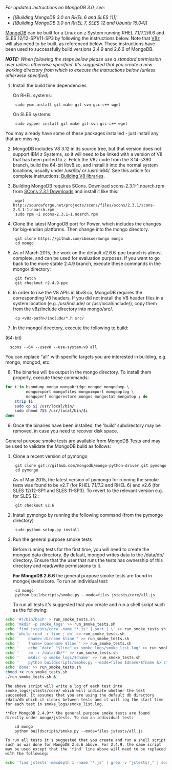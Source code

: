 _For updated instructions on MongoDB 3.0, see:_

- _[[Building MongoDB 3.0 on RHEL 6 and SLES 11]]_
- _[[Building MongoDB 3.0 on RHEL 7, SLES 12 and Ubuntu 16.04]]_

[MongoDB](http://mongodb.org/) can be built for a Linux on z System running RHEL 7.1/7.2/6.6 and SLES 12/12-SP1/11-SP3 by following the instructions below.
Note that [V8z](https://github.com/andrewlow/v8z/) will also need to be built, as referenced below.
These instructions have been used to successfully build versions 2.4.9 and 2.6.6 of MongoDB.

_**NOTE:** When following the steps below please use a standard permission user unless otherwise specified. It's suggested that you create a new working directory from which to execute the instructions below (unless otherwise specified)._


1. Install the build time dependencies

    On RHEL systems:

        sudo yum install git make git-svn gcc-c++ wget

    On SLES systems:

        sudo zypper install git make git-svn gcc-c++ wget

  You may already have some of these packages installed - just install any that are missing.
  
2. MongoDB includes V8 3.12 in its source tree, but that version does not support IBM z Systems, so it will need to be linked with a version of V8 that has been ported to z. Fetch the V8z code from the 3.14-s390 branch, build the 64-bit libv8.so, and install it into the normal system locations, usually under /usr/lib/ or /usr/lib64/. See this article for complete instructions: [Building V8 libraries](https://github.com/linux-on-ibm-z/docs/wiki/Building-V8-libraries).

3. Building MongoDB requires SCons. Download scons-2.3.1-1.noarch.rpm from [SCons 2.3.1 Downloads](http://sourceforge.net/projects/scons/files/scons/2.3.1) and install it like this:

        wget http://sourceforge.net/projects/scons/files/scons/2.3.1/scons-2.3.1-1.noarch.rpm
        sudo rpm -i scons-2.3.1-1.noarch.rpm

4. Clone the latest MongoDB port for Power, which includes the changes for big-endian platforms.  Then change into the mongo directory.

        git clone https://github.com/ibmsoe/mongo mongo
        cd mongo

5. As of March 2015, the work on the default v2.6.6-ppc branch is almost complete, and can be used for evaluation purposes. If you want to go back to the more stable 2.4.9 branch, execute these commands in the mongo/ directory:

        git fetch
        git checkout r2.4.9-ppc

6. In order to use the V8 APIs in libv8.so, MongoDB requires the corresponding V8 headers. If you did not install the V8 header files in a system location (e.g. /usr/include/ or /usr/local/include/), copy them from the v8z/include directory into mongo/src/.

        cp <v8z-path>/include/*.h src/

7. In the mongo/ directory, execute the following to build:

  (64-bit)

      scons --64 --usev8 --use-system-v8 all

  You can replace "all" with specific targets you are interested in building, e.g. mongo, mongod, etc.

8. The binaries will be output in the mongo directory. To install them properly, execute these commands:

  ```bash
  for i in bsondump mongo mongobridge mongod mongodump \
           mongoexport mongofiles mongoimport mongooplog \
           mongoperf mongorestore mongos mongostat mongotop ; do
      strip $i
      sudo cp $i /usr/local/bin/
      sudo chmod 755 /usr/local/bin/$i
  done
  ```

9. Once the binaries have been installed, the 'build' subdirectory may be removed, in case you need to recover disk space.


General purpose smoke tests are available from [MongoDB Tests](http://www.mongodb.org/about/contributors/tutorial/test-the-mongodb-server/) and may be used to validate the MongoDB build as follows:

1. Clone a recent version of pymongo

        git clone git://github.com/mongodb/mongo-python-driver.git pymongo
        cd pymongo

    As of May 2015, the latest version of pymongo for running the smoke tests was found to be v2.7 (for RHEL 7.1/7.2 and RHEL 6) and v2.6 (for SLES 12/12-SP1 and SLES 11-SP3). To revert to the relevant version e.g. for SLES 12 :
    
        git checkout v2.6

2. Install pymongo by running the following command (from the pymongo directory)

        sudo python setup.py install

3. Run the general purpose smoke tests

    Before running tests for the first time, you will need to create the mongod data directory. By default, mongod writes data to the /data/db/ directory.  Ensure that the user that runs the tests has ownership of this directory and read/write permissions to it.

    **For MongoDB 2.6.6** the general purpose smoke tests are found in mongo/jstests/core. To run an individual test:

        cd mongo
        python buildscripts/smoke.py --mode=files jstests/core/all.js

    To run all tests it's suggested that you create and run a shell script such as the following:

  ```bash
  echo '#!/bin/bash' > run_smoke_tests.sh
  echo 'mkdir -p smoke_logs' >> run_smoke_tests.sh
  echo 'find jstests/core -name "*.js" | sort | \' >> run_smoke_tests.sh
  echo 'while read -r line ; do' >> run_smoke_tests.sh
  echo '    dname=`dirname $line`' >> run_smoke_tests.sh
  echo '    fname=`basename $line`' >> run_smoke_tests.sh
  echo '    echo `date` "$line" >> smoke_logs/smoke_list.log' >> run_smoke_tests.sh
  echo '    rm -r /data/db/*' >> run_smoke_tests.sh
  echo '    mkdir -p smoke_logs/$dname' >> run_smoke_tests.sh
  echo '    python buildscripts/smoke.py --mode=files $dname/$fname &> smoke_logs/$dname/$fname.log' >> run_smoke_tests.sh
  echo 'done' >> run_smoke_tests.sh
  chmod +x run_smoke_tests.sh
  ./run_smoke_tests.sh &
  ```

    The above script will write a log of each test into smoke_logs/jstests/core/ which will indicate whether the test succeeded. It assumes that you are using the default db directory /data/db which it clears between tests and it will log the start time for each test in smoke_logs/smoke_list.log.

    **For MongoDB 2.4.9** the general purpose smoke tests are found directly under mongo/jstests. To run an individual test:

        cd mongo
        python buildscripts/smoke.py --mode=files jstests/all.js

    To run all tests it's suggested that you create and run a shell script such as was done for MongoDB 2.6.6 above. For 2.4.9, the same script may be used except that the 'find' line above will need to be replaced with the following:
    
  ```bash
  echo 'find jstests -maxdepth 1 -name "*.js" | grep -v "jstests/_" | sort | \' >> run_smoke_tests.sh
  ```